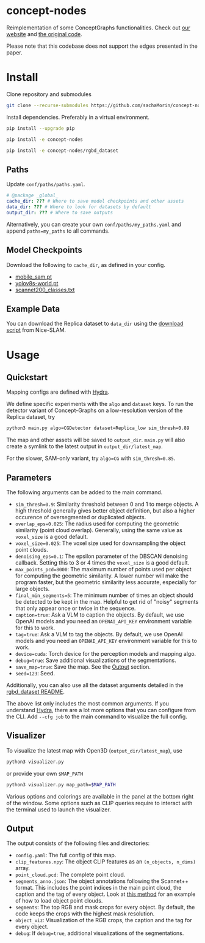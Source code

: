 # concept-nodes
Reimplementation of some ConceptGraphs functionalities. Check out [our website](https://concept-graphs.github.io/) and [the original code](https://github.com/concept-graphs/concept-graphs).

Please note that this codebase does not support the edges presented in the paper.

# Install
Clone repository and submodules
```bash
git clone --recurse-submodules https://github.com/sachaMorin/concept-nodes.git
```

Install dependencies. Preferably in a virtual environment.
```bash
pip install --upgrade pip
```
```bash
pip install -e concept-nodes
```
```bash
pip install -e concept-nodes/rgbd_dataset
```
## Paths 
Update `conf/paths/paths.yaml`.

```yaml
# @package _global_
cache_dir: ??? # Where to save model checkpoints and other assets
data_dir: ??? # Where to look for datasets by default
output_dir: ??? # Where to save outputs
```
Alternatively, you can create your own `conf/paths/my_paths.yaml` and append `paths=my_paths` to all commands.

## Model Checkpoints
Download the following to ```cache_dir```, as defined in your config.
 * [mobile_sam.pt](https://github.com/ultralytics/assets/releases/download/v8.2.0/mobile_sam.pt)
 * [yolov8s-world.pt](https://github.com/ultralytics/assets/releases/download/v8.2.0/yolov8s-world.pt)
 * [scannet200_classes.txt](https://raw.githubusercontent.com/concept-graphs/concept-graphs/66175d63f466d264edce9f1fb6987c5ba1dcac0e/conceptgraph/scannet200_classes.txt)

## Example Data
You can download the Replica dataset to `data_dir` using the 
[download script](https://github.com/cvg/nice-slam/blob/master/scripts/download_replica.sh) from Nice-SLAM.

# Usage
## Quickstart

Mapping configs are defined with [Hydra](https://hydra.cc/docs/intro/). 

We define specific experiments with the `algo` and `dataset` keys. To run the detector variant of Concept-Graphs on a low-resolution
version of the Replica dataset, try

```bash
python3 main.py algo=CGDetector dataset=Replica_low sim_thresh=0.89
```
The map and other assets will be saved to `output_dir`. `main.py` will also create
a symlink to the latest output in `output_dir/latest_map`.

For the slower, SAM-only variant, try `algo=CG` with `sim_thresh=0.85`.

## Parameters

The following arguments can be added to the main command.

* `sim_thresh=0.9`: Similarity threshold between 0 and 1 to merge objects. A high threshold generally gives better object definition, but also a higher occurence of oversegmented or duplicated objects.
* `overlap_eps=0.025`: The radius used for computing the geometric similarity (point cloud overlap). Generally, using the same value as `voxel_size` is a good default.
* `voxel_size=0.025`: The voxel size used for downsampling the object point clouds.
* `denoising_eps=0.1`: The epsilon parameter of the DBSCAN denoising callback. Setting this to 3 or 4 times the `voxel_size` is a good default.
* `max_points_pcd=8000`: The maximum number of points used per object for computing the geometric similarity. A lower number will make the program faster, but the geometric similarity less accurate, especially for large objects.
* `final_min_segments=5`: The minimum number of times an object should be detected to be kept in the map. Helpful to get rid of "noisy" segments that only appear once or twice in the sequence.
* `caption=true`: Ask a VLM to caption the objects. By default, we use OpenAI models and you need an `OPENAI_API_KEY` environment variable for this to work.
* `tag=true`: Ask a VLM to tag the objects. By default, we use OpenAI models and you need an `OPENAI_API_KEY` environment variable for this to work.
* `device=cuda`: Torch device for the perception models and mapping algo.
* `debug=true`: Save additional visualizations of the segmentations.
* `save_map=true`: Save the map. See the [Output](#output) section.
* `seed=123`: Seed.

Additionally, you can also use all the dataset arguments detailed in the [rgbd_dataset README](https://github.com/sachaMorin/rgbd_dataset).

The above list only includes the most common arguments. If you understand [Hydra](https://hydra.cc/docs/intro/), there are a lot more options that you can configure from the CLI. Add `--cfg job` to the main command to visualize the full config.


## Visualizer
To visualize the latest map with Open3D (`output_dir/latest_map`), use
```bash
python3 visualizer.py
```
or provide your own `$MAP_PATH`
```bash
python3 visualizer.py map_path=$MAP_PATH
```

Various options and colorings are available in the panel
at the bottom right of the window. Some options such as CLIP
queries require to interact with the terminal used to 
launch the visualizer.

## Output
The output consists of the following files and directories:
* `config.yaml`: The full config of this map.
* `clip_features.npy`: The object CLIP features as an `(n_objects, n_dims)` array.
* `point_cloud.pcd`: The complete point cloud.
* `segments_anno.json`: The object annotations following the Scannet++ format. This includes the point indices in the main point cloud, the caption and the tag of every object. Look at [this method](https://github.com/sachaMorin/concept-nodes/blob/791677da1f3de3e007fff0b4bb8f1478d2fe0c61/visualizer.py#L172) for an example of how to load object point clouds.
* `segments`: The top RGB and mask crops for every object. By default, the code keeps the crops with the highest mask resolution.
* `object_viz`: Visualization of the RGB crops, the caption and the tag for every object.
* `debug`: If `debug=true`, additional visualizations of the segmentations.

